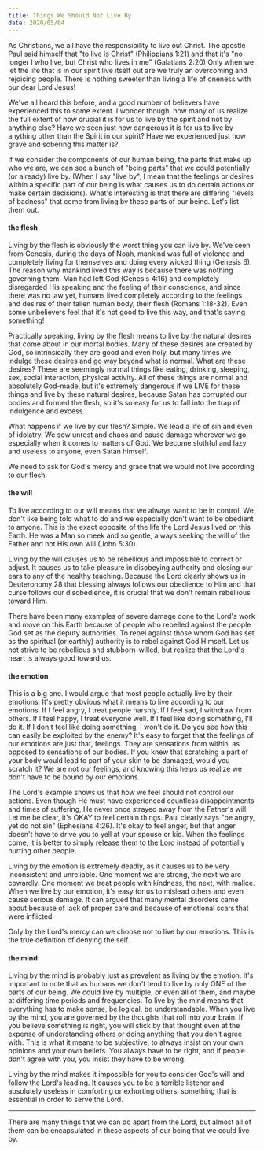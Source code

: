```yaml
---
title: Things We Should Not Live By
date: 2020/05/04
---
```


  As Christians, we all have the responsibility to live out Christ. The apostle Paul said himself that "to live is Christ" (Philippians 1:21) and that it's "no longer I who live, but Christ who lives in me" (Galatians 2:20) Only when we let the life that is in our spirit live itself out are we truly an overcoming and rejoicing people. There is nothing sweeter than living a life of oneness with our dear Lord Jesus!
  
  We've all heard this before, and a good number of believers have experienced this to some extent. I wonder though, how many of us realize the full extent of how crucial it is for us to live by the spirit and not by anything else? Have we seen just how dangerous it is for us to live by anything other than the Spirit in our spirit? Have we experienced just how grave and sobering this matter is?
  
  If we consider the components of our human being, the parts that make up who we are, we can see a bunch of "being parts" that we could potentially (or already) live by. (When I say "live by", I mean that the feelings or desires within a specific part of our being is what causes us to do certain actions or make certain decisions). What's interesting is that there are differing "levels of badness" that come from living by these parts of our being. Let's list them out.
  
  #### the flesh 
  Living by the flesh is obviously the worst thing you can live by. We've seen from Genesis, during the days of Noah, mankind was full of violence and completely living for themselves and doing every wicked thing (Genesis 6). The reason why mankind lived this way is because there was nothing governing them. Man had left God (Genesis 4:16) and completely disregarded His speaking and the feeling of their conscience, and since there was no law yet, humans lived completely according to the feelings and desires of their fallen human body, their flesh (Romans 1:18-32). Even some unbelievers feel that it's not good to live this way, and that's saying something!
  
  Practically speaking, living by the flesh means to live by the natural desires that come about in our mortal bodies. Many of these desires are created by God, so intrinsically they are good and even holy, but many times we indulge these desires and go way beyond what is normal. What are these desires? These are seemingly normal things like eating, drinking, sleeping, sex, social interaction, physical activity. All of these things are normal and absolutely God-made, but it's extremely dangerous if we LIVE for these things and live by these natural desires, because Satan has corrupted our bodies and formed the flesh, so it's so easy for us to fall into the trap of indulgence and excess. 
  
  What happens if we live by our flesh? Simple. We lead a life of sin and even of idolatry. We sow unrest and chaos and cause damage wherever we go, especially when it comes to matters of God. We become slothful and lazy and useless to anyone, even Satan himself. 
  
  We need to ask for God's mercy and grace that we would not live according to our flesh.
  
  
  #### the will
  
  To live according to our will means that we always want to be in control. We don't like being told what to do and we especially don't want to be obedient to anyone. This is the exact opposite of the life the Lord Jesus lived on this Earth. He was a Man so meek and so gentle, always seeking the will of the Father and not His own will (John 5:30). 
  
  Living by the will causes us to be rebellious and impossible to correct or adjust. It causes us to take pleasure in disobeying authority and closing our ears to any of the healthy teaching. Because the Lord clearly shows us in Deuteronomy 28 that blessing always follows our obedience to Him and that curse follows our disobedience, it is crucial that we don't remain rebellious toward Him. 
  
  There have been many examples of severe damage done to the Lord's work and move on this Earth because of people who rebelled against the people God set as the deputy authorities. To rebel against those whom God has set as the spiritual (or earthly) authority is to rebel against God Himself. Let us not strive to be rebellious and stubborn-willed, but realize that the Lord's heart is always good toward us.
  
  
  #### the emotion
  
  This is a big one. I would argue that most people actually live by their emotions. It's pretty obvious what it means to live according to our emotions. If I feel angry, I treat people harshly. If I feel sad, I withdraw from others. If I feel happy, I treat everyone well. If I feel like doing something, I'll do it. If I don't feel like doing something, I won't do it. Do you see how this can easily be exploited by the enemy? It's easy to forget that the feelings of our emotions are just that, feelings. They are sensations from within, as opposed to sensations of our bodies. If you knew that scratching a part of your body would lead to part of your skin to be damaged, would you scratch it? We are not our feelings, and knowing this helps us realize we don't have to be bound by our emotions.
  
  The Lord's example shows us that how we feel should not control our actions. Even though He must have experienced countless disappointments and times of suffering, He never once strayed away from the Father's will. Let me be clear, it's OKAY to feel certain things. Paul clearly says "be angry, yet do not sin" (Ephesians 4:26). It's okay to feel anger, but that anger doesn't have to drive you to yell at your spouse or kid. When the feelings come, it is better to simply [release them to the Lord](https://github.com/jerrytigerxu/way-reality-life/blob/master/blog/The%20Life/Commit%20All%20To%20Him.md) instead of potentially hurting other people.
  
  Living by the emotion is extremely deadly, as it causes us to be very inconsistent and unreliable. One moment we are strong, the next we are cowardly. One moment we treat people with kindness, the next, with malice. When we live by our emotion, it's easy for us to mislead others and even cause serious damage. It can argued that many mental disorders came about because of lack of proper care and because of emotional scars that were inflicted.
  
  Only by the Lord's mercy can we choose not to live by our emotions. This is the true definition of denying the self.
  
  
  #### the mind
  
  Living by the mind is probably just as prevalent as living by the emotion. It's important to note that as humans we don't tend to live by only ONE of the parts of our being. We could live by multiple, or even all of them, and maybe at differing time periods and frequencies. To live by the mind means that everything has to make sense, be logical, be understandable. When you live by the mind, you are governed by the thoughts that roll into your brain. If you believe something is right, you will stick by that thought even at the expense of understanding others or doing anything that you don't agree with. This is what it means to be subjective, to always insist on your own opinions and your own beliefs. You always have to be right, and if people don't agree with you, you insist they have to be wrong. 
  
  Living by the mind makes it impossible for you to consider God's will and follow the Lord's leading. It causes you to be a terrible listener and absolutely useless in comforting or exhorting others, something that is essential in order to serve the Lord. 
  
  
  
  ---
  
  There are many things that we can do apart from the Lord, but almost all of them can be encapsulated in these aspects of our being that we could live by. 
